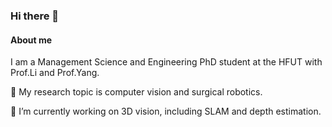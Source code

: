 ### Hi there 👋

#### About me
I am a Management Science and Engineering PhD student at the HFUT with Prof.Li and Prof.Yang.

🌈 My research topic is computer vision and surgical robotics. 

🔭 I’m currently working on 3D vision, including SLAM and depth estimation.


<!--
**Rashfu/Rashfu** is a ✨ _special_ ✨ repository because its `README.md` (this file) appears on your GitHub profile.

Here are some ideas to get you started:

- 🔭 I’m currently working on ...
- 🌱 I’m currently learning ...
- 👯 I’m looking to collaborate on ...
- 🤔 I’m looking for help with ...
- 💬 Ask me about ...
- 📫 How to reach me: ...
- 😄 Pronouns: ...
- ⚡ Fun fact: ...
-->
